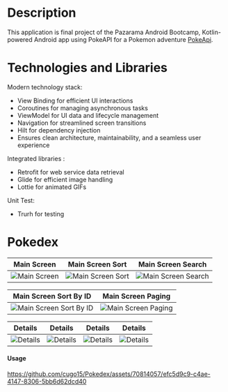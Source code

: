 # Description
This application is final project of the Pazarama Android Bootcamp, Kotlin-powered Android app using PokeAPI for a Pokemon adventure [PokeApi](https://pokeapi.co).
# Technologies and Libraries
Modern technology stack:
- View Binding for efficient UI interactions
- Coroutines for managing asynchronous tasks
- ViewModel for UI data and lifecycle management
- Navigation for streamlined screen transitions
- Hilt for dependency injection
- Ensures clean architecture, maintainability, and a seamless user experience

Integrated libraries :
- Retrofit for web service data retrieval
- Glide for efficient image handling
- Lottie for animated GIFs

Unit Test:
- Trurh for testing

# Pokedex
| Main Screen | Main Screen Sort | Main Screen Search|
| ----------- | ---------------- |------------------ | 
| ![Main Screen](https://github.com/cugo15/Pokedex/assets/70814057/81d22033-3c6a-4f3d-a047-bd98f04fbecb) | ![Main Screen Sort](https://github.com/cugo15/Pokedex/assets/70814057/f261bca4-a4ca-4c3a-a986-cae549e51c6b) | ![Main Screen Search](https://github.com/cugo15/Pokedex/assets/70814057/794c8c54-1ec6-4df3-a500-04bc64b5c0a9)

| Main Screen Sort By ID | Main Screen Paging |
| -----------------------| -------------------|
| ![Main Screen Sort By ID ](https://github.com/cugo15/Pokedex/assets/70814057/86f29379-7b11-4490-961f-ae8e9bab49df) | ![Main Screen Paging](https://github.com/cugo15/Pokedex/assets/70814057/887a53c9-8454-4efd-b97d-1c8884550c1f) 

| Details | Details | Details| Details|
| ----------- | ---------------- |------------------ | ------------------| 
| ![Details](https://github.com/cugo15/Pokedex/assets/70814057/767d4010-0407-470d-a04e-8b1f6fa9d53d) | ![Details](https://github.com/cugo15/Pokedex/assets/70814057/5d442a8a-4f0f-40e8-9c62-f4ed1cfcd8e3) | ![Details](https://github.com/cugo15/Pokedex/assets/70814057/62af5783-8492-4234-a4c7-62b4ba53fb30)| ![Details](https://github.com/cugo15/Pokedex/assets/70814057/1f02b853-fcfb-420d-b873-d1ef87d17b11) 

#### Usage
https://github.com/cugo15/Pokedex/assets/70814057/efc5d9c9-c4ae-4147-8306-5bb6d62dcd40
